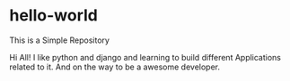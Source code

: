 # hello-world
This is a Simple Repository

Hi All!
I like python and django and learning to build different Applications related to it.
And on the way to be a awesome developer.
